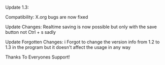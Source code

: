 Update 1.3:

Compatibility: X.org bugs are now fixed

Update Changes: Realtime saving is now possible but only with the save button not Ctrl + s sadly

Update Forgotten Changes: i Forgot to change the version info from 1.2 to 1.3 in the program but it doesn't affect the usage in any way

Thanks To Everyones Support!
